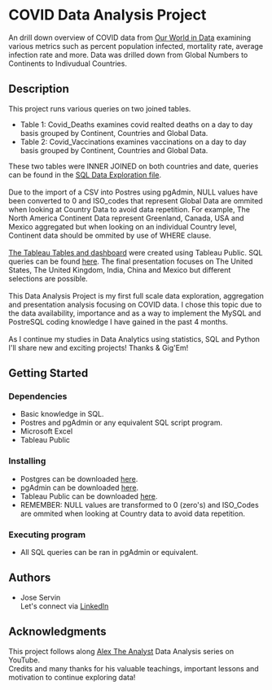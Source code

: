 # COVID Data Analysis Project

An drill down overview of COVID data from [Our World in Data](https://ourworldindata.org/covid-deaths) examining various metrics such as percent population infected, mortality rate, 
average infection rate and more. Data was drilled down from Global Numbers to Continents to Indivudual Countries. 

## Description

This project runs various queries on two joined tables. <br>
* Table 1: Covid_Deaths examines covid realted deaths on a day to day basis grouped by Continent, Countries and Global Data. <br>
* Table 2: Covid_Vaccinations examines vaccinations on a day to day basis grouped by Continent, Countries and Global Data. <br>

These two tables were INNER JOINED on both countries and date, queries can be found in the [SQL Data Exploration file](https://github.com/Jose-Servin/PortfolioProjects/blob/main/SQL_Data_Exploration_1).
 <br>
 <br>
Due to the import of a CSV into Postres using pgAdmin, NULL values have been converted to 0 and ISO_codes that represent Global Data are ommited when looking at Country Data to avoid data repetition.
For example, The North America Continent Data represent Greenland, Canada, USA and Mexico aggregated but when looking on an individual Country level, Continent data should be ommited by use of WHERE clause.
<br>
<br>
[The Tableau Tables and dashboard](https://public.tableau.com/app/profile/jose.servin/viz/COVIDDashboard_16309572414230/Dashboard1?publish=yes) were created using Tableau Public. SQL queries can be found [here](https://github.com/Jose-Servin/PortfolioProjects/blob/main/Tableau_Queries). The final presentation focuses
on The United States, The United Kingdom, India, China and Mexico but different selections are possible. 
<br>
<br>
This Data Analysis Project is my first full scale data exploration, aggregation and presentation analysis focusing on COVID data. I chose this topic due to the data availability,
importance and as a way to implement the MySQL and PostreSQL coding knowledge I have gained in the past 4 months. <br>
<br> 
As I continue my studies in Data Analytics using statistics, SQL and Python I'll share new and exciting projects! Thanks & Gig'Em! 

## Getting Started

### Dependencies

* Basic knowledge in SQL.
* Postres and pgAdmin or any equivalent SQL script program. 
* Microsoft Excel
* Tableau Public

### Installing

* Postgres can be downloaded [here](https://www.postgresql.org/).
* pgAdmin can be downloaded [here](https://www.pgadmin.org/download/).
* Tableau Public can be downloaded [here](https://public.tableau.com/en-us/s/).
* REMEMBER: NULL values are transformed to 0 (zero's) and ISO_Codes are ommited when looking at Country data to avoid data repetition. 

### Executing program

* All SQL queries can be ran in pgAdmin or equivalent. 


## Authors
* Jose Servin <br>
Let's connect via
[LinkedIn](https://www.linkedin.com/in/jose-servin-68bb24113/)

## Acknowledgments

This project follows along [Alex The Analyst](https://www.youtube.com/c/AlexTheAnalyst) Data Analysis series on YouTube. <br>
Credits and many thanks for his valuable teachings, important lessons and motivation to continue exploring data!
